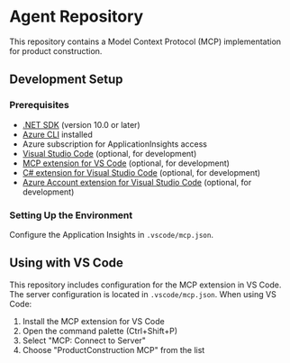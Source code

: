 # Agent Repository

This repository contains a Model Context Protocol (MCP) implementation for product construction.

## Development Setup

### Prerequisites

- [.NET SDK](https://dotnet.microsoft.com/download) (version 10.0 or later)
- [Azure CLI](https://docs.microsoft.com/en-us/cli/azure/install-azure-cli) installed
- Azure subscription for ApplicationInsights access
- [Visual Studio Code](https://code.visualstudio.com/) (optional, for development)
- [MCP extension for VS Code](https://marketplace.visualstudio.com/items?itemName=Microsoft.mcp) (optional, for development)
- [C# extension for Visual Studio Code](https://marketplace.visualstudio.com/items?itemName=ms-dotnettools.csharp) (optional, for development)
- [Azure Account extension for Visual Studio Code](https://marketplace.visualstudio.com/items?itemName=ms-vscode.azure-account) (optional, for development)

### Setting Up the Environment

Configure the Application Insights in `.vscode/mcp.json`.

## Using with VS Code

This repository includes configuration for the MCP extension in VS Code. The server configuration is located in `.vscode/mcp.json`. When using VS Code:

1. Install the MCP extension for VS Code
2. Open the command palette (Ctrl+Shift+P)
3. Select "MCP: Connect to Server"
4. Choose "ProductConstruction MCP" from the list
